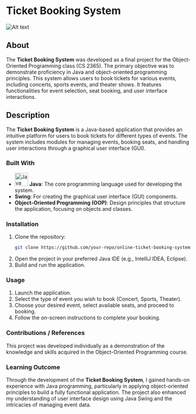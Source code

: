# Ticket Booking System
![Alt text](https://github.com/Dhruvbam/Ticket-Booking-System/blob/main/img.gif)

## About
The **Ticket Booking System** was developed as a final project for the Object-Oriented Programming class (CS 2365). The primary objective was to demonstrate proficiency in Java and object-oriented programming principles. This system allows users to book tickets for various events, including concerts, sports events, and theater shows. It features functionalities for event selection, seat booking, and user interface interactions.

## Description
The **Ticket Booking System** is a Java-based application that provides an intuitive platform for users to book tickets for different types of events. The system includes modules for managing events, booking seats, and handling user interactions through a graphical user interface (GUI).

### Built With
- <a href="https://www.java.com/" target="_blank" rel="noreferrer"><img src="https://img.shields.io/badge/Java-ED8B00?style=for-the-badge&logo=java&logoColor=white" width="36" height="36" alt="Java" /></a> **Java**: The core programming language used for developing the system.
- **Swing**: For creating the graphical user interface (GUI) components.
- **Object-Oriented Programming (OOP)**: Design principles that structure the application, focusing on objects and classes.

### Installation
1. Clone the repository:
    ```bash
    git clone https://github.com/your-repo/online-ticket-booking-system.git
    ```
2. Open the project in your preferred Java IDE (e.g., IntelliJ IDEA, Eclipse).
3. Build and run the application.

### Usage
1. Launch the application.
2. Select the type of event you wish to book (Concert, Sports, Theater).
3. Choose your desired event, select available seats, and proceed to booking.
4. Follow the on-screen instructions to complete your booking.

### Contributions / References
This project was developed individually as a demonstration of the knowledge and skills acquired in the Object-Oriented Programming course.

### Learning Outcome
Through the development of the **Ticket Booking System**, I gained hands-on experience with Java programming, particularly in applying object-oriented principles to build a fully functional application. The project also enhanced my understanding of user interface design using Java Swing and the intricacies of managing event data.
